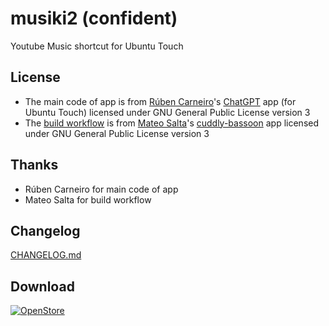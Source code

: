 # musiki2 (confident)
Youtube Music shortcut for Ubuntu Touch  

## License
- The main code of app is from [Rúben Carneiro](https://gitlab.com/rubencarneiro)'s [ChatGPT](https://gitlab.com/rubencarneiro/ChatGPT) app (for Ubuntu Touch) licensed under GNU General Public License version 3
- The [build workflow](https://github.com/symbuzzer/musiki2/blob/master/.github/workflows/clickable.yml) is from [Mateo Salta](https://github.com/mateosalta)'s [cuddly-bassoon](https://github.com/mateosalta/cuddly-bassoon) app licensed under GNU General Public License version 3

## Thanks
- Rúben Carneiro for main code of app
- Mateo Salta for build workflow

## Changelog
[CHANGELOG.md](https://github.com/symbuzzer/musiki2/blob/main/CHANGELOG.md)

## Download
[![OpenStore](https://open-store.io/badges/en_US.png)](https://open-store.io/app/musiki2.symbuzzer)
